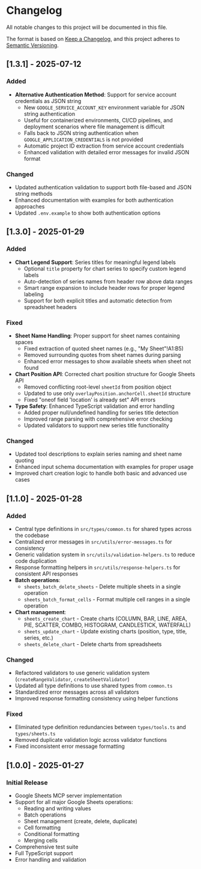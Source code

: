 # Changelog

All notable changes to this project will be documented in this file.

The format is based on [Keep a Changelog](https://keepachangelog.com/en/1.1.0/),
and this project adheres to [Semantic Versioning](https://semver.org/spec/v2.0.0.html).

## [1.3.1] - 2025-07-12

### Added
- **Alternative Authentication Method**: Support for service account credentials as JSON string
  - New `GOOGLE_SERVICE_ACCOUNT_KEY` environment variable for JSON string authentication
  - Useful for containerized environments, CI/CD pipelines, and deployment scenarios where file management is difficult
  - Falls back to JSON string authentication when `GOOGLE_APPLICATION_CREDENTIALS` is not provided
  - Automatic project ID extraction from service account credentials
  - Enhanced validation with detailed error messages for invalid JSON format

### Changed
- Updated authentication validation to support both file-based and JSON string methods
- Enhanced documentation with examples for both authentication approaches
- Updated `.env.example` to show both authentication options

## [1.3.0] - 2025-01-29

### Added
- **Chart Legend Support**: Series titles for meaningful legend labels
  - Optional `title` property for chart series to specify custom legend labels
  - Auto-detection of series names from header row above data ranges
  - Smart range expansion to include header rows for proper legend labeling
  - Support for both explicit titles and automatic detection from spreadsheet headers

### Fixed
- **Sheet Name Handling**: Proper support for sheet names containing spaces
  - Fixed extraction of quoted sheet names (e.g., "My Sheet"!A1:B5) 
  - Removed surrounding quotes from sheet names during parsing
  - Enhanced error messages to show available sheets when sheet not found
- **Chart Position API**: Corrected chart position structure for Google Sheets API
  - Removed conflicting root-level `sheetId` from position object
  - Updated to use only `overlayPosition.anchorCell.sheetId` structure
  - Fixed "oneof field 'location' is already set" API errors
- **Type Safety**: Enhanced TypeScript validation and error handling
  - Added proper null/undefined handling for series title detection
  - Improved range parsing with comprehensive error checking
  - Updated validators to support new series title functionality

### Changed
- Updated tool descriptions to explain series naming and sheet name quoting
- Enhanced input schema documentation with examples for proper usage
- Improved chart creation logic to handle both basic and advanced use cases

## [1.1.0] - 2025-01-28

### Added
- Central type definitions in `src/types/common.ts` for shared types across the codebase
- Centralized error messages in `src/utils/error-messages.ts` for consistency
- Generic validation system in `src/utils/validation-helpers.ts` to reduce code duplication
- Response formatting helpers in `src/utils/response-helpers.ts` for consistent API responses
- **Batch operations**:
  - `sheets_batch_delete_sheets` - Delete multiple sheets in a single operation
  - `sheets_batch_format_cells` - Format multiple cell ranges in a single operation
- **Chart management**:
  - `sheets_create_chart` - Create charts (COLUMN, BAR, LINE, AREA, PIE, SCATTER, COMBO, HISTOGRAM, CANDLESTICK, WATERFALL)
  - `sheets_update_chart` - Update existing charts (position, type, title, series, etc.)
  - `sheets_delete_chart` - Delete charts from spreadsheets

### Changed
- Refactored validators to use generic validation system (`createRangeValidator`, `createSheetValidator`)
- Updated all type definitions to use shared types from `common.ts`
- Standardized error messages across all validators
- Improved response formatting consistency using helper functions

### Fixed
- Eliminated type definition redundancies between `types/tools.ts` and `types/sheets.ts`
- Removed duplicate validation logic across validator functions
- Fixed inconsistent error message formatting

## [1.0.0] - 2025-01-27

### Initial Release
- Google Sheets MCP server implementation
- Support for all major Google Sheets operations:
  - Reading and writing values
  - Batch operations
  - Sheet management (create, delete, duplicate)
  - Cell formatting
  - Conditional formatting
  - Merging cells
- Comprehensive test suite
- Full TypeScript support
- Error handling and validation